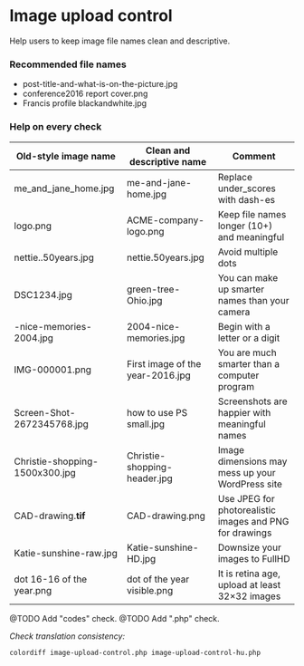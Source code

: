# Image upload control

Help users to keep image file names clean and descriptive.

### Recommended file names

- post-title-and-what-is-on-the-picture.jpg
- conference2016 report cover.png
- Francis profile blackandwhite.jpg

### Help on every check

| Old-style image name | Clean and descriptive name | Comment |
| -------------------- | -------------------------- | ------- |
| me_and_jane_home.jpg | me-and-jane-home.jpg | Replace under_scores with dash-es |
| logo.png | ACME-company-logo.png | Keep file names longer (10+) and meaningful |
| nettie..50years.jpg | nettie.50years.jpg | Avoid multiple dots |
| DSC1234.jpg | green-tree-Ohio.jpg | You can make up smarter names than your camera |
| -nice-memories-2004.jpg | 2004-nice-memories.jpg | Begin with a letter or a digit |
| IMG-000001.png | First image of the year-2016.jpg | You are much smarter than a computer program |
| Screen-Shot-2672345768.jpg | how to use PS small.jpg | Screenshots are happier with meaningful names |
| Christie-shopping-1500x300.jpg | Christie-shopping-header.jpg | Image dimensions may mess up your WordPress site |
| CAD-drawing.**tif** | CAD-drawing.png | Use JPEG for photorealistic images and PNG for drawings |
| Katie-sunshine-raw.jpg | Katie-sunshine-HD.jpg | Downsize your images to FullHD |
| dot 16-16 of the year.png | dot of the year visible.png | It is retina age, upload at least 32×32 images |

@TODO Add "codes" check.
@TODO Add ".php" check.

*Check translation consistency:*

```bash
colordiff image-upload-control.php image-upload-control-hu.php
```
